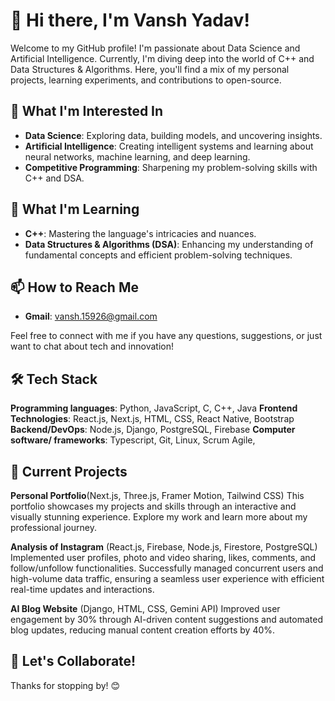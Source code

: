 # 👋 Hi there, I'm Vansh Yadav!

Welcome to my GitHub profile! I'm passionate about Data Science and Artificial Intelligence. Currently, I'm diving deep into the world of C++ and Data Structures & Algorithms. Here, you'll find a mix of my personal projects, learning experiments, and contributions to open-source.

## 👀 What I'm Interested In

- **Data Science**: Exploring data, building models, and uncovering insights.
- **Artificial Intelligence**: Creating intelligent systems and learning about neural networks, machine learning, and deep learning.
- **Competitive Programming**: Sharpening my problem-solving skills with C++ and DSA.

## 🌱 What I'm Learning

- **C++**: Mastering the language's intricacies and nuances.
- **Data Structures & Algorithms (DSA)**: Enhancing my understanding of fundamental concepts and efficient problem-solving techniques.

## 📫 How to Reach Me

- **Gmail**: [vansh.15926@gmail.com](mailto:vansh.15926@gmail.com)

Feel free to connect with me if you have any questions, suggestions, or just want to chat about tech and innovation!

## 🛠️ Tech Stack

**Programming languages**: Python, JavaScript, C, C++, Java
**Frontend Technologies**: React.js, Next.js, HTML, CSS, React Native, Bootstrap 
**Backend/DevOps**: Node.js, Django, PostgreSQL, Firebase
**Computer software/ frameworks**:  Typescript, Git, Linux, Scrum Agile,

## 🔭 Current Projects
**Personal Portfolio**(Next.js, Three.js, Framer Motion, Tailwind CSS)
This portfolio showcases my projects and skills through an interactive and visually stunning experience. Explore my work and learn more about my professional journey.

**Analysis of Instagram**  (React.js, Firebase, Node.js, Firestore, PostgreSQL)
Implemented user profiles, photo and video sharing, likes, comments, and follow/unfollow functionalities. Successfully managed concurrent users and high-volume data traffic, ensuring a seamless user experience with efficient real-time updates and interactions.

**AI Blog Website** (Django, HTML, CSS, Gemini API)
Improved user engagement by 30% through AI-driven content suggestions and automated blog updates, reducing manual content creation efforts by 40%.

## 🤝 Let's Collaborate!
Thanks for stopping by! 😊

<!---
JoYBoYOO7/JoYBoYOO7 is a ✨ special ✨ repository because its `README.md` (this file) appears on your GitHub profile.
You can click the Preview link to take a look at your changes.
--->
